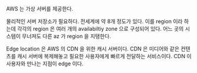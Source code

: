AWS 는 가상 서버를 제공한다.

물리적인 서버 저장소가 필요하다. 전세계에 약 8개 정도가 있다. 이를 region 이라 하는데 각각의 region 은 여러 개의 availabiltiy zone 으로 구성되어 있다. 
어느 곳의 시스템이 무너져도 다른 az 가 region 을 지탱한다. 

Edge location 은 AWS 의 CDN 을 위한 캐시 서버이다. CDN 은 미디어와 같은 컨텐츠를 캐시 서버에 복제해놓고 필요한 사용자에게 빠르게 전달하는 서비스이다. CDN 이 사용자와 만나는 지점이 edge 이다.
